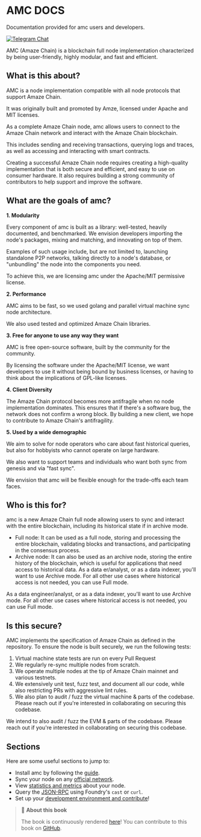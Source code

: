 # AMC DOCS
Documentation provided for amc users and developers.

[![Telegram Chat][tg-badge]][tg-url]

AMC (Amaze Chain) is a blockchain full node implementation characterized by being user-friendly, highly modular, and fast and efficient.


## What is this about?

AMC is a node implementation compatible with all node protocols that support Amaze Chain.

It was originally built and promoted by Amze, licensed under Apache and MIT licenses.

As a complete Amaze Chain node, amc allows users to connect to the Amaze Chain network and interact with the Amaze Chain blockchain.

This includes sending and receiving transactions, querying logs and traces, as well as accessing and interacting with smart contracts.

Creating a successful Amaze Chain node requires creating a high-quality implementation that is both secure and efficient, and easy to use on consumer hardware. It also requires building a strong community of contributors to help support and improve the software.

## What are the goals of amc?

**1. Modularity**

Every component of amc is built as a library: well-tested, heavily documented, and benchmarked. We envision developers importing the node's packages, mixing and matching, and innovating on top of them.

Examples of such usage include, but are not limited to, launching standalone P2P networks, talking directly to a node's database, or "unbundling" the node into the components you need.

To achieve this, we are licensing amc under the Apache/MIT permissive license.

**2. Performance**

AMC aims to be fast, so we used golang and parallel virtual machine sync node architecture.

We also used tested and optimized Amaze Chain libraries.

**3. Free for anyone to use any way they want**

AMC is free open-source software, built by the community for the community.

By licensing the software under the Apache/MIT license, we want developers to use it without being bound by business licenses, or having to think about the implications of GPL-like licenses.

**4. Client Diversity**

The Amaze Chain protocol becomes more antifragile when no node implementation dominates. This ensures that if there's a software bug, the network does not confirm a wrong block. By building a new client, we hope to contribute to Amaze Chain's antifragility.

**5. Used by a wide demographic**

We aim to solve for node operators who care about fast historical queries, but also for hobbyists who cannot operate on large hardware.

We also want to support teams and individuals who want both sync from genesis and via "fast sync".

We envision that amc will be flexible enough for the trade-offs each team faces.

## Who is this for?

amc is a new Amaze Chain full node allowing users to sync and interact with the entire blockchain, including its historical state if in archive mode.
- Full node: It can be used as a full node, storing and processing the entire blockchain, validating blocks and transactions, and participating in the consensus process.
- Archive node: It can also be used as an archive node, storing the entire history of the blockchain, which is useful for applications that need access to historical data. As a data er/analyst, or as a data indexer, you'll want to use Archive mode. For all other use cases where historical access is not needed, you can use Full mode. 

As a data engineer/analyst, or as a data indexer, you'll want to use Archive mode. For all other use cases where historical access is not needed, you can use Full mode.

## Is this secure?

AMC implements the specification of Amaze Chain as defined in the repository. To ensure the node is built securely, we run the following tests:

1. Virtual machine state tests are run on every Pull Request
1. We regularly re-sync multiple nodes from scratch.
1. We operate multiple nodes at the tip of Amaze Chain mainnet and various testnets.
1. We extensively unit test, fuzz test, and document all our code, while also restricting PRs with aggressive lint rules.
1. We also plan to audit / fuzz the virtual machine & parts of the codebase. Please reach out if you're interested in collaborating on securing this codebase.

We intend to also audit / fuzz the EVM & parts of the codebase. Please reach out if you're interested in collaborating on securing this codebase.

## Sections

Here are some useful sections to jump to:

- Install amc by following the [guide](./installation/installation.md).
- Sync your node on any [official network](./run/run-a-node.md).
- View [statistics and metrics](./run/observability.md) about your node.
- Query the [JSON-RPC](./jsonrpc/intro.md) using Foundry's `cast` or `curl`.
- Set up your [development environment and contribute](./developers/contribute.md)!

> 📖 **About this book**
>
> The book is continuously rendered [here](https://github.com/WeAreAmaze/amc/docs)!
> You can contribute to this book on [GitHub][gh-book].

[tg-badge]: https://img.shields.io/endpoint?color=neon&logo=telegram&label=chat&url=https%3A%2F%2Ftg.sumanjay.workers.dev%2Fparadigm%5Freth
[tg-url]: https://t.me/amazechain
[gh-book]: https://github.com/WeAreAmaze/amc/docs
